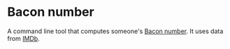 Bacon number
============

A command line tool that computes someone's [Bacon number](http://en.wikipedia.org/wiki/Six_Degrees_of_Kevin_Bacon). It uses data from [IMDb](http://www.imdb.com/).
